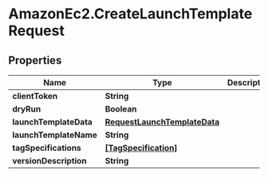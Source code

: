 # AmazonEc2.CreateLaunchTemplateRequest

## Properties

Name | Type | Description | Notes
------------ | ------------- | ------------- | -------------
**clientToken** | **String** |  | [optional] 
**dryRun** | **Boolean** |  | [optional] 
**launchTemplateData** | [**RequestLaunchTemplateData**](RequestLaunchTemplateData.md) |  | 
**launchTemplateName** | **String** |  | 
**tagSpecifications** | [**[TagSpecification]**](TagSpecification.md) |  | [optional] 
**versionDescription** | **String** |  | [optional] 


